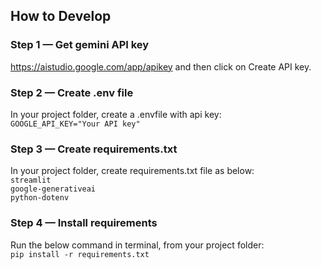 ## How to Develop
### Step 1 — Get gemini API key
https://aistudio.google.com/app/apikey and then click on Create API key.

### Step 2 — Create .env file
In your project folder, create a .envfile with api key: <br>
`GOOGLE_API_KEY="Your API key"`

### Step 3 — Create requirements.txt
In your project folder, create requirements.txt file as below: <br>
`streamlit` <br>
`google-generativeai` <br> 
`python-dotenv` <br>

### Step 4 — Install requirements
Run the below command in terminal, from your project folder: <br>
`pip install -r requirements.txt` 



